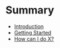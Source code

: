 # Summary

* [Introduction](README.md)
* [Getting Started](getting-started.md)
* [How can I do X?](second-question.md)

